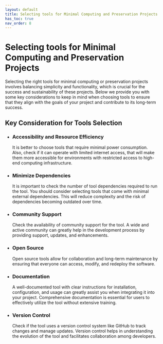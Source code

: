```yaml
---
layout: default
title: Selecting tools for Minimal Computing and Preservation Projects
has_toc: true
nav_order: 8
---
```


# Selecting tools for Minimal Computing and Preservation Projects

Selecting the right tools for minimal computing or preservation projects involves balancing simplicity and functionality, which is crucial for the success and sustainability of these projects. Below we provide you with some key considerations to keep in mind when choosing tools to ensure that they align with the goals of your project and contribute to its long-term success.
 
## Key Consideration for Tools Selection

- ### Accessibility and Resource Efficiency
    It is better to choose tools that require minimal power consumption. Also, check if it can operate with limited internet access, that will make them more accessible for environments with restricted access to high-end computing infrastructure.

- ### Minimize Dependencies
    It is important to check the number of tool dependencies required to run the tool. You should consider selecting tools that come with minimal external dependencies. This will reduce complexity and the risk of dependencies becoming outdated over time.

- ### Community Support
    Check the availability of community support for the tool. A wide and active community can greatly help in the development process by providing support, updates, and enhancements.
    
- ### Open Source
    Open source tools allow for collaboration and long-term maintenance by ensuring that everyone can access, modify, and redeploy the software.

- ### Documentation
    A well-documented tool with clear instructions for installation, configuration, and usage can greatly assist you when integrating it into your project. Comprehensive documentation is essential for users to effectively utilize the tool without extensive training.

- ### Version Control
    Check if the tool uses a version control system like GitHub to track changes and manage updates. Version control helps in understanding the evolution of the tool and facilitates collaboration among developers.
